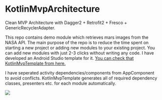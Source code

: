 # KotlinMvpArchitecture
Clean MVP Architecture with Dagger2 + Retrofit2 + Fresco + GenericRecyclerAdapter. 

This repo contains demo module which retrieves mars images from the NASA API. The main purpose of the repo is to reduce the time spent on starting a new project or adding new modules to your existing project. You can add new modules with just 2-3 clicks without writing any code. I have developed an Android Studio template for it. [You can check that KotlinMvpTemplate from here.](https://github.com/burakeregar/KotlinMvpTemplate)

I have seperated activity dependencies/components from AppComponent to avoid conflicts. KotlinMvpTemplate generates all of required dependency classes, presenters etc. for each module automatically.

![](https://github.com/burakeregar/KotlinMvpTemplate/blob/master/art/mvp_template.gif)
